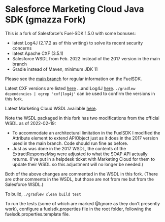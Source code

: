 Salesforce Marketing Cloud Java SDK (gmazza Fork)
===================================

This is a fork of Salesforce's Fuel-SDK 1.5.0 with some bonuses:

* latest Log4J (2.17.2 as of this writing) to solve its recent security concerns
* latest Apache CXF (3.5.1)
* Salesforce WSDL from Feb. 2022 instead of the 2017 version in the main branch
* Gradle instead of Maven, minimum JDK 11

Please see the [main branch](https://github.com/salesforce-marketingcloud/FuelSDK-Java)
for regular information on the FuelSDK.

Latest CXF versions are listed [here](https://cxf.apache.org/download.html)
...and Log4J [here](https://logging.apache.org/log4j/2.x/download.html). 
`./gradlew dependencies | egrep 'cxf|log4j'` can be used to confirm the versions in this fork.

Latest Marketing Cloud WSDL available [here](https://webservice.exacttarget.com/ETFramework.wsdl).

Note the WSDL packaged in this fork has two modifications from the official WSDL as of 2022-02-19:
* To accommodate an architectural limitation in the FuelSDK I modified the Attribute element to extend APIObject
just as it does in the 2017 version used in the main branch.  Code should run fine as before.
* Just as was done in the 2017 WSDL, the contents of the ExtractResponseMsg were adjusted to what the SOAP API actually returns.
  (I've put in a helpdesk ticket with Marketing Cloud for them to update their WSDL so this adjustment will no longer be needed.)

Both of the above changes are commented in the WSDL in this fork.  (There are other comments in the WSDL, but those are
not from me but from the Salesforce WSDL.)

To build, `./gradlew clean build test`

To run the tests (some of which are marked @Ignore as they don't presently work),
configure a fuelsdk.properties file in the root folder, following the 
fuelsdk.properties.template file.
